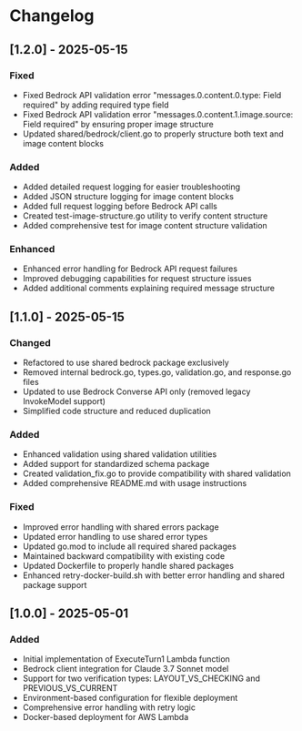 # Changelog

## [1.2.0] - 2025-05-15

### Fixed
- Fixed Bedrock API validation error "messages.0.content.0.type: Field required" by adding required type field
- Fixed Bedrock API validation error "messages.0.content.1.image.source: Field required" by ensuring proper image structure
- Updated shared/bedrock/client.go to properly structure both text and image content blocks

### Added
- Added detailed request logging for easier troubleshooting
- Added JSON structure logging for image content blocks
- Added full request logging before Bedrock API calls
- Created test-image-structure.go utility to verify content structure
- Added comprehensive test for image content structure validation

### Enhanced
- Enhanced error handling for Bedrock API request failures
- Improved debugging capabilities for request structure issues
- Added additional comments explaining required message structure

## [1.1.0] - 2025-05-15

### Changed
- Refactored to use shared bedrock package exclusively
- Removed internal bedrock.go, types.go, validation.go, and response.go files
- Updated to use Bedrock Converse API only (removed legacy InvokeModel support)
- Simplified code structure and reduced duplication

### Added
- Enhanced validation using shared validation utilities
- Added support for standardized schema package
- Created validation_fix.go to provide compatibility with shared validation
- Added comprehensive README.md with usage instructions

### Fixed
- Improved error handling with shared errors package
- Updated error handling to use shared error types
- Updated go.mod to include all required shared packages
- Maintained backward compatibility with existing code
- Updated Dockerfile to properly handle shared packages
- Enhanced retry-docker-build.sh with better error handling and shared package support

## [1.0.0] - 2025-05-01

### Added
- Initial implementation of ExecuteTurn1 Lambda function
- Bedrock client integration for Claude 3.7 Sonnet model
- Support for two verification types: LAYOUT_VS_CHECKING and PREVIOUS_VS_CURRENT
- Environment-based configuration for flexible deployment
- Comprehensive error handling with retry logic
- Docker-based deployment for AWS Lambda
